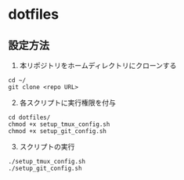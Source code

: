 # dotfiles

## 設定方法
1. 本リポジトリをホームディレクトリにクローンする
```
cd ~/
git clone <repo URL>
```

2. 各スクリプトに実行権限を付与
```
cd dotfiles/
chmod +x setup_tmux_config.sh
chmod +x setup_git_config.sh
```

3. スクリプトの実行
```
./setup_tmux_config.sh
./setup_git_config.sh
```

